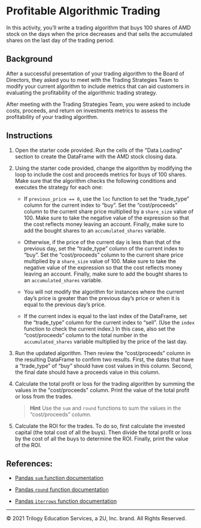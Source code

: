 # Profitable Algorithmic Trading

In this activity, you’ll write a trading algorithm that buys 100 shares of AMD stock on the days when the price decreases and that sells the accumulated shares on the last day of the trading period.

## Background

After a successful presentation of your trading algorithm to the Board of Directors, they asked you to meet with the Trading Strategies Team to modify your current algorithm to include metrics that can aid customers in evaluating the profitability of the algorithmic trading strategy.

After meeting with the Trading Strategies Team, you were asked to include costs, proceeds, and return on investments metrics to assess the profitability of your trading algorithm.

## Instructions

1. Open the starter code provided. Run the cells of the "Data Loading" section to create the DataFrame with the AMD stock closing data.

2. Using the starter code provided, change the algorithm by modifying the loop to include the cost and proceeds metrics for buys of 100 shares. Make sure that the algorithm checks the following conditions and executes the strategy for each one:

    * If `previous_price == 0`, use the `loc` function to set the “trade_type” column for the current index to “buy”. Set the “cost/proceeds” column to the current share price multiplied by a `share_size` value of 100. Make sure to take the negative value of the expression so that the cost reflects money leaving an account. Finally, make sure to add the bought shares to an `accumulated_shares` variable.

    * Otherwise, if the price of the current day is less than that of the previous day, set the “trade_type” column of the current index to “buy”. Set the “cost/proceeds” column to the current share price multiplied by a `share_size` value of 100. Make sure to take the negative value of the expression so that the cost reflects money leaving an account. Finally, make sure to add the bought shares to an `accumulated_shares` variable.

    * You will not modify the algorithm for instances where the current day’s price is greater than the previous day’s price or when it is equal to the previous day’s price.

    * If the current index is equal to the last index of the DataFrame, set the “trade_type” column for the current index to “sell”. (Use the `index` function to check the current index.) In this case, also set the “cost/proceeds” column to the total number in the `accumulated_shares` variable multiplied by the price of the last day.

3. Run the updated algorithm. Then review the “cost/proceeds” column in the resulting DataFrame to confirm two results. First, the dates that have a “trade_type” of “buy” should have cost values in this column. Second, the final date should have a proceeds value in this column.

4. Calculate the total profit or loss for the trading algorithm by summing the values in the "cost/proceeds" column. Print the value of the total profit or loss from the trades.

    > **Hint** Use the `sum` and `round` functions to sum the values in the “cost/proceeds” column.

5. Calculate the ROI for the trades. To do so, first calculate the invested capital (the total cost of all the buys). Then divide the total profit or loss by the cost of all the buys to determine the ROI. Finally, print the value of the ROI.

## References:

* [Pandas `sum` function documentation](https://pandas.pydata.org/docs/reference/api/pandas.DataFrame.sum.html)

* [Pandas `round` function documentation](https://pandas.pydata.org/docs/reference/api/pandas.DataFrame.round.html)

* [Pandas `iterrows` function documentation](https://pandas.pydata.org/pandas-docs/stable/reference/api/pandas.DataFrame.iterrows.html)

---

© 2021 Trilogy Education Services, a 2U, Inc. brand. All Rights Reserved.
